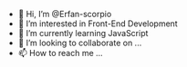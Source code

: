 - 👋 Hi, I’m @Erfan-scorpio
- 👀 I’m interested in Front-End Development
- 🌱 I’m currently learning JavaScript
- 💞️ I’m looking to collaborate on ...
- 📫 How to reach me ...

<!---
Erfan-scorpio/Erfan-scorpio is a ✨ special ✨ repository because its `README.md` (this file) appears on your GitHub profile.
You can click the Preview link to take a look at your changes.
--->
